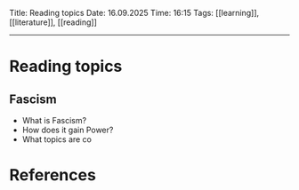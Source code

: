 Title: Reading topics
Date: 16.09.2025
Time: 16:15
Tags: [[learning]], [[literature]], [[reading]]

---
# Reading topics

## Fascism 
- What is Fascism?
- How does it gain Power?
- What topics are co

# References